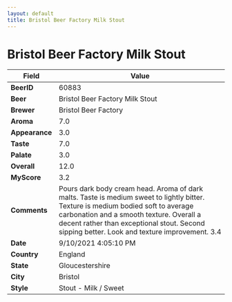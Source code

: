 ```yaml
---
layout: default
title: Bristol Beer Factory Milk Stout
---
```


# Bristol Beer Factory Milk Stout

| Field         | Value     |
|---------------|-----------|
| **BeerID** | 60883 |
| **Beer** | Bristol Beer Factory Milk Stout |
| **Brewer** | Bristol Beer Factory |
| **Aroma** | 7.0 |
| **Appearance** | 3.0 |
| **Taste** | 7.0 |
| **Palate** | 3.0 |
| **Overall** | 12.0 |
| **MyScore** | 3.2 |
| **Comments** | Pours dark body cream head. Aroma of dark malts. Taste is medium sweet to lightly bitter. Texture is medium bodied soft to average carbonation and a smooth texture. Overall a decent rather than exceptional stout. Second sipping better. Look and texture improvement. 3.4 |
| **Date** | 9/10/2021 4:05:10 PM |
| **Country** | England |
| **State** | Gloucestershire |
| **City** | Bristol |
| **Style** | Stout - Milk / Sweet |
